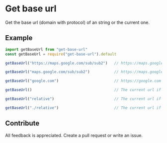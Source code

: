 # Get base url

Get the base url (domain with protocol) of an string or the current one.

## Example

```js
import getBaseUrl from "get-base-url"
const getBaseUrl = require("get-base-url").default

getBaseUrl("https://maps.google.com/sub/sub2")   // https://maps.google.com

getBaseUrl("maps.google.com/sub/sub2")           // https://maps.google.com

getBaseUrl("google.com")                         // https://google.com

getBaseUrl()                                     // The current url if in a browser

getBaseUrl("relative")                           // The current url if in a browser

getBaseUrl("./relative")                         // The current url if in a browser
```

## Contribute

All feedback is appreciated. Create a pull request or write an issue.
